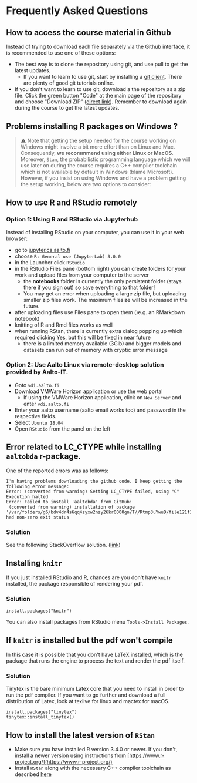 # Frequently Asked Questions

## How to access the course material in Github

Instead of trying to download each file separately via the Github interface, it is recommended to use one of these options:
 - The best way is to clone the repository using git, and use pull to get the latest updates.
   - If you want to learn to use git, start by installing a [git client](https://www.google.com/search?q=git+clients&oq=git+client). There are plenty of good git tutorials online.
 - If you don't want to learn to use git, download a the repository as a zip file. Click the green button "Code" at the main page of the repository and choose "Download ZIP" ([direct link](https://github.com/avehtari/BDA_course_Aalto/archive/master.zip)). Remember to download again during the course to get the latest updates.

## Problems installing R packages on Windows ?

> ⚠️ Note that getting the setup needed for the course working on Windows might involve a bit more effort than on Linux and Mac. Consequently, **we recommmend using either Linux or MacOS**.
> Moreover, `Stan`, the probabilistic programming language which we will use later on during the course requires a C++ compiler toolchain which is not available by default in Windows (blame Microsoft).
> However, if you insist on using Windows and have a problem getting the setup working, below are two options to consider:

## How to use R and RStudio remotely

### Option 1: Using R and RStudio via Jupyterhub

Instead of installing RStudio on your computer, you can use it in your web browser:
- go to [jupyter.cs.aalto.fi](jupyter.cs.aalto.fi)
- choose `R: General use (JupyterLab) 3.0.0`
- in the Launcher click `RStudio`
- in the RStudio Files pane (bottom right) you can create folders for your work and upload files from your computer to the server 
  - the **notebooks** folder is currently the only persistent folder (stays there if you sign out) so save everything to that folder!
  - You may get an error when uploading a large zip file, but uploading smaller zip files work. The maximum filesize will be increased in the future.
- after uploading files use Files pane to open them ()e.g. an RMarkdown notebook)
- knitting of R and Rmd files works as well
- when running RStan, there is currently extra dialog popping up which required clicking Yes, but this will be fixed in near future
  - there is a limited memory available (3Gib) and bigger models and datasets can run out of memory with cryptic error message

###  Option 2: Use Aalto Linux via remote-desktop solution provided by Aalto-IT.

* Goto `vdi.aalto.fi`
* Download VMWare Horizon application or use the web portal
  * If using the VMWare Horizon application, click on `New Server` and enter `vdi.aalto.fi`
* Enter your aalto username (aalto email works too) and password in the respective fields.
* Select `Ubuntu 18.04`
* Open `RStudio` from the panel on the left

## Error related to LC_CTYPE while installing `aaltobda` r-package.
One of the reported errors was as follows:
```
I'm having problems downloading the github code. I keep getting the following error message:
Error: (converted from warning) Setting LC_CTYPE failed, using "C"
Execution halted
Error: Failed to install 'aaltobda' from GitHub:
 (converted from warning) installation of package '/var/folders/g6/bdv4dr4s6qq4zyxw2nzy26kr0000gn/T//Rtmp3uYwuD/file121f355845a3/aaltobda_0.1.tar.gz' had non-zero exit status
 ```

### Solution
See the following StackOverflow solution. ([link](https://stackoverflow.com/a/3909546))

## Installing `knitr`
If you just installed RStudio and R, chances are you don't have `knitr` installed, the package responsible of rendering your pdf.

### Solution
```{r}
install.packages("knitr")
```
You can also install packages from RStudio menu `Tools->Install Packages`.

## If `knitr` is installed but the pdf won't compile
In this case it is possible that you don't have LaTeX installed, which is the package that runs the engine to process the text and render the pdf itself.

### Solution
Tinytex is the bare minimum Latex core that you need to install in order to run the pdf compiler. If you want to go further and download a full distribution of Latex, look at texlive for linux and mactex for macOS.

```{r}
install.packages("tinytex")
tinytex::install_tinytex()
```

## How to install the latest version of `RStan`
* Make sure you have installed R version 3.4.0 or newer. If you don't, install a newer version using instructions from [https://www.r-project.org/](https://www.r-project.org/)
* Install `RStan` along with the necessary C++ compiler toolchain as described [here](https://github.com/stan-dev/rstan/wiki/RStan-Getting-Started)


